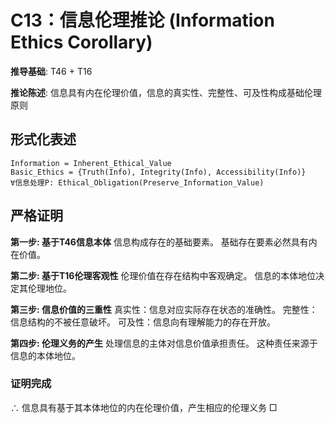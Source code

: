 # C13：信息伦理推论 (Information Ethics Corollary)

**推导基础**: T46 + T16

**推论陈述**: 信息具有内在伦理价值，信息的真实性、完整性、可及性构成基础伦理原则

## 形式化表述
```
Information = Inherent_Ethical_Value
Basic_Ethics = {Truth(Info), Integrity(Info), Accessibility(Info)}
∀信息处理P: Ethical_Obligation(Preserve_Information_Value)
```

## 严格证明

**第一步: 基于T46信息本体**
信息构成存在的基础要素。
基础存在要素必然具有内在价值。

**第二步: 基于T16伦理客观性**
伦理价值在存在结构中客观确定。
信息的本体地位决定其伦理地位。

**第三步: 信息价值的三重性**
真实性：信息对应实际存在状态的准确性。
完整性：信息结构的不被任意破坏。
可及性：信息向有理解能力的存在开放。

**第四步: 伦理义务的产生**
处理信息的主体对信息价值承担责任。
这种责任来源于信息的本体地位。

### 证明完成
∴ 信息具有基于其本体地位的内在伦理价值，产生相应的伦理义务 □